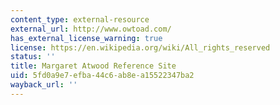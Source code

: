 ```yaml
---
content_type: external-resource
external_url: http://www.owtoad.com/
has_external_license_warning: true
license: https://en.wikipedia.org/wiki/All_rights_reserved
status: ''
title: Margaret Atwood Reference Site
uid: 5fd0a9e7-efba-44c6-ab8e-a15522347ba2
wayback_url: ''
---
```

